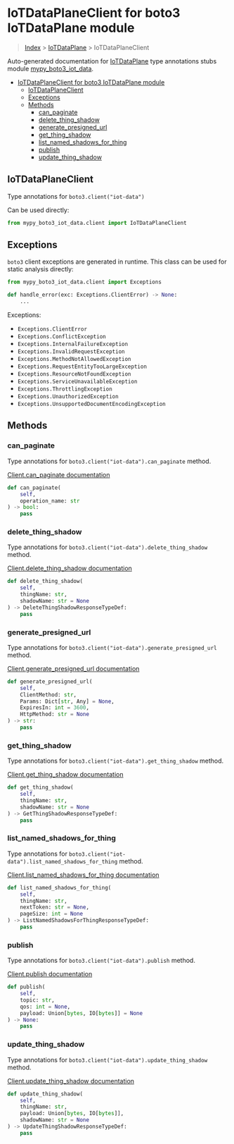 # IoTDataPlaneClient for boto3 IoTDataPlane module

> [Index](../index.md) > [IoTDataPlane](./index.md) > IoTDataPlaneClient

Auto-generated documentation for [IoTDataPlane](https://boto3.amazonaws.com/v1/documentation/api/latest/reference/services/iot-data.html#IoTDataPlane)
type annotations stubs module [mypy_boto3_iot_data](https://pypi.org/project/mypy-boto3-iot-data/).

- [IoTDataPlaneClient for boto3 IoTDataPlane module](#iotdataplaneclient-for-boto3-iotdataplane-module)
  - [IoTDataPlaneClient](#iotdataplaneclient)
  - [Exceptions](#exceptions)
  - [Methods](#methods)
    - [can_paginate](#can_paginate)
    - [delete_thing_shadow](#delete_thing_shadow)
    - [generate_presigned_url](#generate_presigned_url)
    - [get_thing_shadow](#get_thing_shadow)
    - [list_named_shadows_for_thing](#list_named_shadows_for_thing)
    - [publish](#publish)
    - [update_thing_shadow](#update_thing_shadow)

## IoTDataPlaneClient

Type annotations for `boto3.client("iot-data")`

Can be used directly:

```python
from mypy_boto3_iot_data.client import IoTDataPlaneClient
```

## Exceptions


`boto3` client exceptions are generated in runtime. This class can be used for static analysis directly:

```python
from mypy_boto3_iot_data.client import Exceptions

def handle_error(exc: Exceptions.ClientError) -> None:
    ...
```


Exceptions:

- `Exceptions.ClientError`
- `Exceptions.ConflictException`
- `Exceptions.InternalFailureException`
- `Exceptions.InvalidRequestException`
- `Exceptions.MethodNotAllowedException`
- `Exceptions.RequestEntityTooLargeException`
- `Exceptions.ResourceNotFoundException`
- `Exceptions.ServiceUnavailableException`
- `Exceptions.ThrottlingException`
- `Exceptions.UnauthorizedException`
- `Exceptions.UnsupportedDocumentEncodingException`


## Methods


### can_paginate

Type annotations for `boto3.client("iot-data").can_paginate` method.

[Client.can_paginate documentation](https://boto3.amazonaws.com/v1/documentation/api/latest/reference/services/iot-data.html#IoTDataPlane.Client.can_paginate)

```python
def can_paginate(
    self,
    operation_name: str
) -> bool:
    pass
```

### delete_thing_shadow

Type annotations for `boto3.client("iot-data").delete_thing_shadow` method.

[Client.delete_thing_shadow documentation](https://boto3.amazonaws.com/v1/documentation/api/latest/reference/services/iot-data.html#IoTDataPlane.Client.delete_thing_shadow)

```python
def delete_thing_shadow(
    self,
    thingName: str,
    shadowName: str = None
) -> DeleteThingShadowResponseTypeDef:
    pass
```

### generate_presigned_url

Type annotations for `boto3.client("iot-data").generate_presigned_url` method.

[Client.generate_presigned_url documentation](https://boto3.amazonaws.com/v1/documentation/api/latest/reference/services/iot-data.html#IoTDataPlane.Client.generate_presigned_url)

```python
def generate_presigned_url(
    self,
    ClientMethod: str,
    Params: Dict[str, Any] = None,
    ExpiresIn: int = 3600,
    HttpMethod: str = None
) -> str:
    pass
```

### get_thing_shadow

Type annotations for `boto3.client("iot-data").get_thing_shadow` method.

[Client.get_thing_shadow documentation](https://boto3.amazonaws.com/v1/documentation/api/latest/reference/services/iot-data.html#IoTDataPlane.Client.get_thing_shadow)

```python
def get_thing_shadow(
    self,
    thingName: str,
    shadowName: str = None
) -> GetThingShadowResponseTypeDef:
    pass
```

### list_named_shadows_for_thing

Type annotations for `boto3.client("iot-data").list_named_shadows_for_thing` method.

[Client.list_named_shadows_for_thing documentation](https://boto3.amazonaws.com/v1/documentation/api/latest/reference/services/iot-data.html#IoTDataPlane.Client.list_named_shadows_for_thing)

```python
def list_named_shadows_for_thing(
    self,
    thingName: str,
    nextToken: str = None,
    pageSize: int = None
) -> ListNamedShadowsForThingResponseTypeDef:
    pass
```

### publish

Type annotations for `boto3.client("iot-data").publish` method.

[Client.publish documentation](https://boto3.amazonaws.com/v1/documentation/api/latest/reference/services/iot-data.html#IoTDataPlane.Client.publish)

```python
def publish(
    self,
    topic: str,
    qos: int = None,
    payload: Union[bytes, IO[bytes]] = None
) -> None:
    pass
```

### update_thing_shadow

Type annotations for `boto3.client("iot-data").update_thing_shadow` method.

[Client.update_thing_shadow documentation](https://boto3.amazonaws.com/v1/documentation/api/latest/reference/services/iot-data.html#IoTDataPlane.Client.update_thing_shadow)

```python
def update_thing_shadow(
    self,
    thingName: str,
    payload: Union[bytes, IO[bytes]],
    shadowName: str = None
) -> UpdateThingShadowResponseTypeDef:
    pass
```